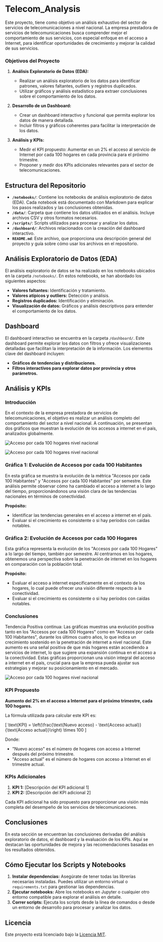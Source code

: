 # Telecom_Analysis
Este proyecto, tiene como objetivo un análisis exhaustivo del sector de servicios de telecomunicaciones a nivel nacional. La empresa prestadora de servicios de telecomunicaciones busca comprender mejor el comportamiento de sus servicios, con especial enfoque en el acceso a Internet, para identificar oportunidades de crecimiento y mejorar la calidad de sus servicios.

### Objetivos del Proyecto
1. **Análisis Exploratorio de Datos (EDA):** 
   - Realizar un análisis exploratorio de los datos para identificar patrones, valores faltantes, outliers y registros duplicados.
   - Utilizar gráficos y análisis estadístico para extraer conclusiones sobre el comportamiento de los datos.

2. **Desarrollo de un Dashboard:**
   - Crear un dashboard interactivo y funcional que permita explorar los datos de manera detallada.
   - Incluir filtros y gráficos coherentes para facilitar la interpretación de los datos.

3. **Análisis y KPIs:**
   - Medir el KPI propuesto: Aumentar en un 2% el acceso al servicio de Internet por cada 100 hogares en cada provincia para el próximo trimestre.
   - Proponer y medir dos KPIs adicionales relevantes para el sector de telecomunicaciones.

## Estructura del Repositorio

- **`/notebooks/`**: Contiene los notebooks de análisis exploratorio de datos (EDA). Cada notebook está documentado con Markdown para explicar los pasos realizados y las conclusiones obtenidas.
- **`/data/`**: Carpeta que contiene los datos utilizados en el análisis. Incluye archivos CSV y otros formatos necesarios.
- **`/scripts/`**: Scripts utilizados para procesar y analizar los datos.
- **`/dashboard/`**: Archivos relacionados con la creación del dashboard interactivo.
- **`README.md`**: Este archivo, que proporciona una descripción general del proyecto y guía sobre cómo usar los archivos en el repositorio.

## Análisis Exploratorio de Datos (EDA)

El análisis exploratorio de datos se ha realizado en los notebooks ubicados en la carpeta `/notebooks/`. En estos notebooks, se han abordado los siguientes aspectos:
- **Valores faltantes:** Identificación y tratamiento.
- **Valores atípicos y outliers:** Detección y análisis.
- **Registros duplicados:** Identificación y eliminación.
- **Visualización de datos:** Gráficos y análisis descriptivos para entender el comportamiento de los datos.

## Dashboard

El dashboard interactivo se encuentra en la carpeta `/dashboard/`. Este dashboard permite explorar los datos con filtros y ofrece visualizaciones detalladas que facilitan la interpretación de la información. Los elementos clave del dashboard incluyen:
- **Gráficos de tendencias y distribuciones.**
- **Filtros interactivos para explorar datos por provincia y otros parámetros.**

## Análisis y KPIs

### Introducción

En el contexto de la empresa prestadora de servicios de telecomunicaciones, el objetivo es realizar un análisis completo del comportamiento del sector a nivel nacional. A continuación, se presentan dos gráficos que muestran la evolución de los accesos a internet en el país, analizados globalmente.

![Acceso por cada 100 hogares nivel nacional](Accesos_100_habitantes.png)

![Acceso por cada 100 hogares nivel nacional](Acceso%20por%20cada%20100%20hogares%20nivel%20nacional.png)

### Gráfica 1: Evolución de Accesos por cada 100 Habitantes

En esta gráfica se muestra la evolución de la métrica "Accesos por cada 100 Habitantes" y "Accesos por cada 100 Habitantes" por semestre. Este análisis permite observar cómo ha cambiado el acceso a internet a lo largo del tiempo, proporcionándonos una visión clara de las tendencias nacionales en términos de conectividad. 

**Propósito:**
- Identificar las tendencias generales en el acceso a internet en el país.
- Evaluar si el crecimiento es consistente o si hay períodos con caídas notables.

### Gráfica 2: Evolución de Accesos por cada 100 Hogares

Esta gráfica representa la evolución de los "Accesos por cada 100 Hogares" a lo largo del tiempo, también por semestre. Al centrarnos en los hogares, obtenemos una perspectiva sobre la penetración de internet en los hogares en comparación con la población total.

**Propósito:**
- Evaluar el acceso a internet específicamente en el contexto de los hogares, lo cual puede ofrecer una visión diferente respecto a la conectividad.
- Evaluar si el crecimiento es consistente o si hay períodos con caídas notables.

### Conclusiones

Tendencia Positiva continua: Las gráficas muestras una evolución positiva tanto en los "Accesos por cada 100 Hogares" como en "Accesos por cada 100 Habitantes", durante los últimos cuatro años, lo que indica un crecimiento sostenido en la penetración de internet a nivel nacional. Este aumento es una señal positiva de que más hogares están accediendo a servicios de internet, lo que sugiere una expansión continua en el acceso a la conectividad.
Estas gráficas proporcionan una visión integral del acceso a internet en el país, crucial para que la empresa pueda ajustar sus estrategias y mejorar su posicionamiento en el mercado.

![Acceso por cada 100 hogares nivel nacional](Grafico_velocidad_internet.png)



### KPI Propuesto

**Aumento del 2% en el acceso a Internet para el próximo trimestre, cada 100 hogares.**

La fórmula utilizada para calcular este KPI es:

\[ \text{KPI} = \left(\frac{\text{Nuevo acceso} - \text{Acceso actual}}{\text{Acceso actual}}\right) \times 100 \]

Donde:
- "Nuevo acceso" es el número de hogares con acceso a Internet después del próximo trimestre.
- "Acceso actual" es el número de hogares con acceso a Internet en el trimestre actual.

### KPIs Adicionales

1. **KPI 1:** [Descripción del KPI adicional 1]
2. **KPI 2:** [Descripción del KPI adicional 2]

Cada KPI adicional ha sido propuesto para proporcionar una visión más completa del desempeño de los servicios de telecomunicaciones.

## Conclusiones

En esta sección se encuentran las conclusiones derivadas del análisis exploratorio de datos, el dashboard y la evaluación de los KPIs. Aquí se destacan las oportunidades de mejora y las recomendaciones basadas en los resultados obtenidos.

## Cómo Ejecutar los Scripts y Notebooks

1. **Instalar dependencias:** Asegúrate de tener todas las librerías necesarias instaladas. Puedes utilizar un entorno virtual o `requirements.txt` para gestionar las dependencias.
2. **Ejecutar notebooks:** Abre los notebooks en Jupyter o cualquier otro entorno compatible para explorar el análisis en detalle.
3. **Correr scripts:** Ejecuta los scripts desde la línea de comandos o desde un entorno de desarrollo para procesar y analizar los datos.

## Licencia

Este proyecto está licenciado bajo la [Licencia MIT](LICENSE).


